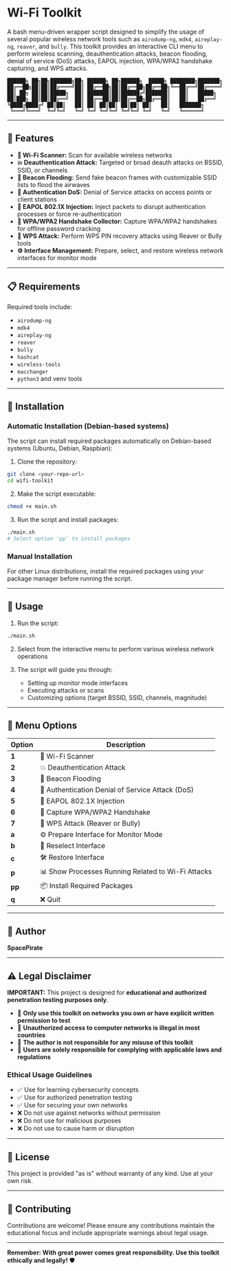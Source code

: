 # Wi-Fi Toolkit

A bash menu-driven wrapper script designed to simplify the usage of several popular wireless network tools such as `airodump-ng`, `mdk4`, `aireplay-ng`, `reaver`, and `bully`. This toolkit provides an interactive CLI menu to perform wireless scanning, deauthentication attacks, beacon flooding, denial of service (DoS) attacks, EAPOL injection, WPA/WPA2 handshake capturing, and WPS attacks.

```
██████╗ ██╗██╗███████╗██╗ ██████╗ ██╗██████╗  █████╗ ████████╗███████╗
██╔══██╗██║██║██╔════╝██║ ██╔══██╗██║██╔══██╗██╔══██╗╚══██╔══╝██╔════╝
██║ ██╗ ██║██║█████╗  ██║ ███████║██║██████╔╝███████║   ██║   █████╗  
██║███╗ ██║██║██╔══╝  ██║ ██╔══██║██║██╔══██╗██╔══██║   ██║   ██╔══╝  
╚████╔████╔╝ ██║██║   ██║ ██║ ██║██║ ██║██║ ██║   ██║   ███████╗
 ╚═══╝╚═══╝  ╚═╝╚═╝   ╚═╝ ╚═╝ ╚═╝╚═╝ ╚═╝╚═╝ ╚═╝   ╚═╝   ╚══════╝
```

---

## 🌟 Features

- **📡 Wi-Fi Scanner:** Scan for available wireless networks
- **💥 Deauthentication Attack:** Targeted or broad deauth attacks on BSSID, SSID, or channels
- **📢 Beacon Flooding:** Send fake beacon frames with customizable SSID lists to flood the airwaves
- **🚫 Authentication DoS:** Denial of Service attacks on access points or client stations
- **🔐 EAPOL 802.1X Injection:** Inject packets to disrupt authentication processes or force re-authentication
- **🤝 WPA/WPA2 Handshake Collector:** Capture WPA/WPA2 handshakes for offline password cracking
- **🔑 WPS Attack:** Perform WPS PIN recovery attacks using Reaver or Bully tools
- **⚙️ Interface Management:** Prepare, select, and restore wireless network interfaces for monitor mode

---

## 📋 Requirements

Required tools include:
- `airodump-ng`
- `mdk4`
- `aireplay-ng`
- `reaver`
- `bully`
- `hashcat`
- `wireless-tools`
- `macchanger`
- `python3` and venv tools

---

## 🚀 Installation

### Automatic Installation (Debian-based systems)

The script can install required packages automatically on Debian-based systems (Ubuntu, Debian, Raspbian):

1. Clone the repository:
```bash
git clone <your-repo-url>
cd wifi-toolkit
```

2. Make the script executable:
```bash
chmod +x main.sh
```

3. Run the script and install packages:
```bash
./main.sh
# Select option 'pp' to install packages
```

### Manual Installation

For other Linux distributions, install the required packages using your package manager before running the script.

---

## 📖 Usage

1. Run the script:
```bash
./main.sh
```

2. Select from the interactive menu to perform various wireless network operations

3. The script will guide you through:
   - Setting up monitor mode interfaces
   - Executing attacks or scans
   - Customizing options (target BSSID, SSID, channels, magnitude)

---

## 🎯 Menu Options

| Option | Description |
|--------|-------------|
| **1** | 📡 Wi-Fi Scanner |
| **2** | 💥 Deauthentication Attack |
| **3** | 📢 Beacon Flooding |
| **4** | 🚫 Authentication Denial of Service Attack (DoS) |
| **5** | 🔐 EAPOL 802.1X Injection |
| **6** | 🤝 Capture WPA/WPA2 Handshake |
| **7** | 🔑 WPS Attack (Reaver or Bully) |
| **a** | ⚙️ Prepare Interface for Monitor Mode |
| **b** | 🔄 Reselect Interface |
| **c** | 🛠️ Restore Interface |
| **p** | 📊 Show Processes Running Related to Wi-Fi Attacks |
| **pp** | 📦 Install Required Packages |
| **q** | ❌ Quit |

---

## 👤 Author

**SpacePirate**

---

## ⚠️ Legal Disclaimer

**IMPORTANT:** This project is designed for **educational and authorized penetration testing purposes only**.

- 🔴 **Only use this toolkit on networks you own or have explicit written permission to test**
- 🔴 **Unauthorized access to computer networks is illegal in most countries**
- 🔴 **The author is not responsible for any misuse of this toolkit**
- 🔴 **Users are solely responsible for complying with applicable laws and regulations**

### Ethical Usage Guidelines

- ✅ Use for learning cybersecurity concepts
- ✅ Use for authorized penetration testing
- ✅ Use for securing your own networks
- ❌ Do not use against networks without permission
- ❌ Do not use for malicious purposes
- ❌ Do not use to cause harm or disruption

---

## 📝 License

This project is provided "as is" without warranty of any kind. Use at your own risk.

---

## 🤝 Contributing

Contributions are welcome! Please ensure any contributions maintain the educational focus and include appropriate warnings about legal usage.


---

**Remember: With great power comes great responsibility. Use this toolkit ethically and legally!** 🛡️
